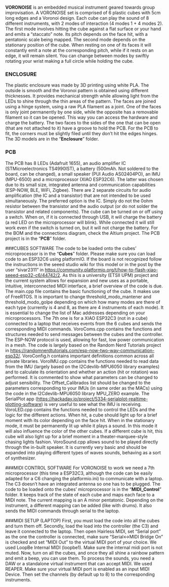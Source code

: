 **VORONOISE** is an embedded musical instrument geared towards group improvisation. A VORONOISE set is comprised of 6 plastic cubes with 5cm long edges and a Voronoi design. Each cube can play the sound of 8 different instruments, with 2 modes of interaction (4 modes 1 + 4 modes 2). The first mode involves hitting the cube against a flat surface or your hand and emits a “staccato” note. Its pitch depends on the face hit, with a pentatonic scale being mapped. The second mode depends on the stationary position of the cube. When resting on one of its faces it will constantly emit a note at the corresponding pitch, while if it rests on an edge, it will remain silent. You can change between modes by swiftly rotating your wrist making a full circle while holding the cube.

### ENCLOSURE
The plastic enclosure was made by 3D printing using white PLA. The outside is smooth and the Voronoi pattern is obtained using different thicknesses. It provides mechanical strength while allowing light from the LEDs to shine through the thin areas of the pattern. The faces are joined using a hinge system, using a raw PLA filament as a joint. One of the faces is only joint permanently by one side, while the opposite has a removable filament so it can be opened. This way you can access the hardware and charge the battery. The two faces to the sides of the one that can be open (that are not attached to it) have a groove to hold the PCB. For the PCB to fit, the corners must be slightly filed until they don’t hit the edges hinges.
The 3D models are in the “**Enclosure**” folder.

### PCB
The PCB has 8 LEDs (Adafruit 1655), an audio amplifier IC (STMicroelectronics TS4990IST), a battery (500mAh. Not soldered to the board, can be changed), a small speaker (PUI Audio AS02404PO), an IMU (MPU-6500) and a microprocessor (XIAO ESP32C6). The latter was chosen due to its small size, integrated antenna and communication capabilities (ESP-NOW, BLE, WiFi, Zigbee). There are 2 separate circuits for audio amplification (the IC and a transistor) that are not intended to be used simultaneously. The preferred option is the IC. Simply do not the 0ohm resistor between the transistor and the audio output (or do not solder the transistor and related components).
The cube can be turned on or off using a switch. When on, if it is connected through USB, it will charge the battery (a red LED on the microprocessor will blink). While connected it will still work even if the switch is turned on, but it will not charge the battery. For the BOM and the connections diagram, check the Altium project.
The PCB project is in the “**PCB**” folder.

###CUBES SOFTWARE
The code to be loaded onto the cubes’ microprocessor is in the “**Cubes**” folder.
Please make sure you can load code to an ESP32C6 using platformIO. If the board is not recognized follow the instructions in the seeed studio wiki for this model or in the post by the user “sivar2311” in https://community.platformio.org/t/how-to-flash-xiao-seeed-esp32-c6/44742/2.
As this is a university (ETSII UPM) project and the current system allows for expansion and new uses as a portable, intuitive, interconnected MIDI interface, a brief overview of the code is due. 
The main.cpp file contains the basic functioning of the cube. It makes use of FreeRTOS. It is important to change threshold_modo_mantener and threshold_modo_golpe depending on which how many modes are there of each type (currently is 4 and 8, as there are 4 instruments of each mode). It is essential to change the list of Mac addresses depending on your microprocessors. The 7th one is for a XIAO ESP32C3 (not in a cube) connected to a laptop that receives events from the 6 cubes and sends the corresponding MIDI commands.
VoroComs.cpp contains the functions and structures needed to send messages between the cubes and the controller. The ESP-NOW protocol is used, allowing for fast, low power communication in a mesh. The code is largely based on the Random Nerd Tutorials project in https://randomnerdtutorials.com/esp-now-two-way-communication-esp32/.
VoroConfig.h contains important definitions common across all private libraries.
VoroIMU.cpp contains the functions needed to read data from the IMU (largely based on the I2Cdevlib-MPU6050 library examples) and to calculate its orientation and whether an action (hit or rotation) was performed. It is commented to show what parameters can be changed to adjust sensibility. The Offset_Calibrados list should be changed to the parameters corresponding to your IMUs (in same order as the MACs) using the code in the I2Cdevlib-MPU6050 library MPU_ZERO example. The SerialPlot app (https://hackaday.io/project/5334-serialplot-realtime-plotting-software) is very useful to see what the IMU is receiving.
VoroLED.cpp contains the functions needed to control the LEDs and the logic for the different actions. When hit, a cube should light up for a brief moment with its color depending on the face hit. When in the stationary mode, it must be permanently lit up while it plays a sound. In this mode it will also influence the color of the other cubes. If a different cube is hit, this cube will also light up for a brief moment in a theater-marquee-style chasing lights fashion.
VoroSound.cpp allows sound to be played directly through the in-built speaker. It is currently very basic and should be expanded into playing different types of waves sounds, behaving as a sort of synthesizer.

###MIDI CONTROL SOFTWARE
For VORONOISE to work we need a 7th microprocessor (this time a ESP32C3, although the code can be easily adapted for a C6 changing the platformio.ini) to communicate with a laptop. The C3 doesn’t have an integrated antenna so one has to be plugged.
The code to be loaded onto the cubes’ microprocessor is in the “**MIDI_Control**” folder. 
It keeps track of the state of each cube and maps each face to a MIDI note. The current mapping is an A minor pentatonic. Depending on the instrument, a different mapping can be added (like with drums). It also sends the MIDI commands through serial to the laptop.

###MIDI SETUP (LAPTOP)
First, you must load the code into all the cubes and turn them off.
Secondly, load the load into the controller (the C3) and leave it connected to the laptop.
Then open Hairless MIDI, set “Serial port” as the one the controller is connected, make sure “Serial<->MIDI Bridge On” is checked and set “MIDI Out” to the virtual MIDI port of your choice. We used LoopBe Internal MIDI (loopbe1). Make sure the internal midi port is not muted.
Now, turn on all the cubes, and once they all shine a rainbow pattern and emit a beep, you can use them.
To process the sounds, you need a DAW or a standalone virtual instrument that can accept MIDI. We used REAPER.
Make sure your virtual MIDI port is enabled as an input MIDI Device. Then set the channels (by default up to 8) to the corresponding instruments.
